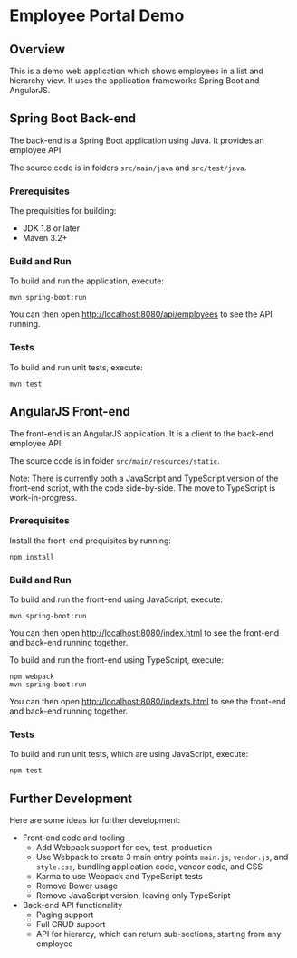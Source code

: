 # Employee Portal Demo

## Overview

This is a demo web application which shows employees in a list and hierarchy 
view.  It uses the application frameworks Spring Boot and AngularJS.

## Spring Boot Back-end

The back-end is a Spring Boot application using Java.  It provides an employee 
API.

The source code is in folders `src/main/java` and `src/test/java`.

### Prerequisites

The prequisities for building:
* JDK 1.8 or later
* Maven 3.2+

### Build and Run

To build and run the application, execute:

```
mvn spring-boot:run
```

You can then open [http://localhost:8080/api/employees](http://localhost:8080/api/employees) 
to see the API running.

### Tests

To build and run unit tests, execute:

```
mvn test
```

## AngularJS Front-end

The front-end is an AngularJS application.  It is a client to the back-end 
employee API.

The source code is in folder `src/main/resources/static`.

Note: There is currently both a JavaScript and TypeScript version of the 
front-end script, with the code side-by-side.  The move to TypeScript is 
work-in-progress.

### Prerequisites

Install the front-end prequisites by running:

```
npm install
```

### Build and Run

To build and run the front-end using JavaScript, execute:
```
mvn spring-boot:run
```
You can then open [http://localhost:8080/index.html](http://localhost:8080/index.html) 
to see the front-end and back-end running together.

To build and run the front-end using TypeScript, execute:
```
npm webpack
mvn spring-boot:run
```
You can then open [http://localhost:8080/indexts.html](http://localhost:8080/indexts.html) 
to see the front-end and back-end running together.

### Tests

To build and run unit tests, which are using JavaScript, execute:
```
npm test
```

## Further Development

Here are some ideas for further development:
* Front-end code and tooling
  * Add Webpack support for dev, test, production
  * Use Webpack to create 3 main entry points `main.js`, `vendor.js`, 
    and `style.css`, bundling application code, vendor code, and CSS
  * Karma to use Webpack and TypeScript tests
  * Remove Bower usage
  * Remove JavaScript version, leaving only TypeScript
* Back-end API functionality
  * Paging support
  * Full CRUD support
  * API for hierarcy, which can return sub-sections, starting from any employee